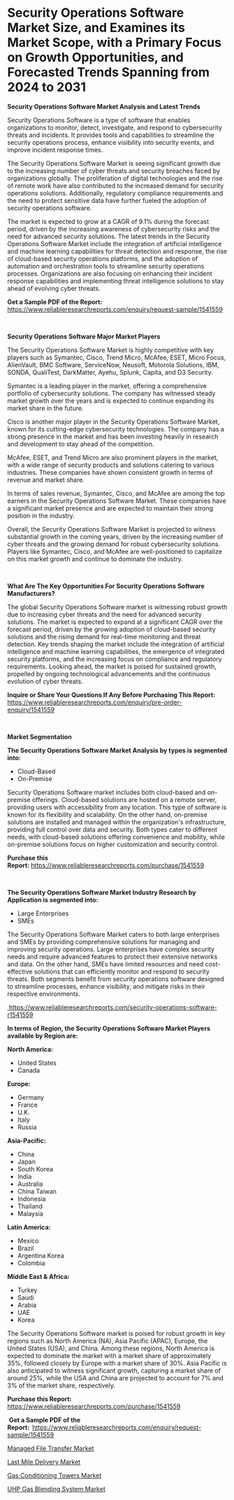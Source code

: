 <p><h1>Security Operations Software Market Size, and Examines its Market Scope, with a Primary Focus on Growth Opportunities, and Forecasted Trends Spanning from 2024 to 2031</h1></p><p><strong>Security Operations Software Market Analysis and Latest Trends</strong></p>
<p><p>Security Operations Software is a type of software that enables organizations to monitor, detect, investigate, and respond to cybersecurity threats and incidents. It provides tools and capabilities to streamline the security operations process, enhance visibility into security events, and improve incident response times.</p><p>The Security Operations Software Market is seeing significant growth due to the increasing number of cyber threats and security breaches faced by organizations globally. The proliferation of digital technologies and the rise of remote work have also contributed to the increased demand for security operations solutions. Additionally, regulatory compliance requirements and the need to protect sensitive data have further fueled the adoption of security operations software.</p><p>The market is expected to grow at a CAGR of 9.1% during the forecast period, driven by the increasing awareness of cybersecurity risks and the need for advanced security solutions. The latest trends in the Security Operations Software Market include the integration of artificial intelligence and machine learning capabilities for threat detection and response, the rise of cloud-based security operations platforms, and the adoption of automation and orchestration tools to streamline security operations processes. Organizations are also focusing on enhancing their incident response capabilities and implementing threat intelligence solutions to stay ahead of evolving cyber threats.</p></p>
<p><strong>Get a Sample PDF of the Report:&nbsp;</strong> <a href="https://www.reliableresearchreports.com/enquiry/request-sample/1541559">https://www.reliableresearchreports.com/enquiry/request-sample/1541559</a></p>
<p>&nbsp;</p>
<p><strong>Security Operations Software Major Market Players</strong></p>
<p><p>The Security Operations Software Market is highly competitive with key players such as Symantec, Cisco, Trend Micro, McAfee, ESET, Micro Focus, AlienVault, BMC Software, ServiceNow, Neusoft, Motorola Solutions, IBM, SONDA, QualiTest, DarkMatter, Ayehu, Splunk, Capita, and D3 Security. </p><p>Symantec is a leading player in the market, offering a comprehensive portfolio of cybersecurity solutions. The company has witnessed steady market growth over the years and is expected to continue expanding its market share in the future.</p><p>Cisco is another major player in the Security Operations Software Market, known for its cutting-edge cybersecurity technologies. The company has a strong presence in the market and has been investing heavily in research and development to stay ahead of the competition.</p><p>McAfee, ESET, and Trend Micro are also prominent players in the market, with a wide range of security products and solutions catering to various industries. These companies have shown consistent growth in terms of revenue and market share.</p><p>In terms of sales revenue, Symantec, Cisco, and McAfee are among the top earners in the Security Operations Software Market. These companies have a significant market presence and are expected to maintain their strong position in the industry.</p><p>Overall, the Security Operations Software Market is projected to witness substantial growth in the coming years, driven by the increasing number of cyber threats and the growing demand for robust cybersecurity solutions. Players like Symantec, Cisco, and McAfee are well-positioned to capitalize on this market growth and continue to dominate the industry.</p></p>
<p>&nbsp;</p>
<p><strong>What Are The Key Opportunities For Security Operations Software Manufacturers?</strong></p>
<p><p>The global Security Operations Software market is witnessing robust growth due to increasing cyber threats and the need for advanced security solutions. The market is expected to expand at a significant CAGR over the forecast period, driven by the growing adoption of cloud-based security solutions and the rising demand for real-time monitoring and threat detection. Key trends shaping the market include the integration of artificial intelligence and machine learning capabilities, the emergence of integrated security platforms, and the increasing focus on compliance and regulatory requirements. Looking ahead, the market is poised for sustained growth, propelled by ongoing technological advancements and the continuous evolution of cyber threats.</p></p>
<p><strong>Inquire or Share Your Questions If Any Before Purchasing This Report:</strong> <a href="https://www.reliableresearchreports.com/enquiry/pre-order-enquiry/1541559">https://www.reliableresearchreports.com/enquiry/pre-order-enquiry/1541559</a></p>
<p>&nbsp;</p>
<p><strong>Market Segmentation</strong></p>
<p><strong>The Security Operations Software Market Analysis by types is segmented into:</strong></p>
<p><ul><li>Cloud-Based</li><li>On-Premise</li></ul></p>
<p><p>Security Operations Software market includes both cloud-based and on-premise offerings. Cloud-based solutions are hosted on a remote server, providing users with accessibility from any location. This type of software is known for its flexibility and scalability. On the other hand, on-premise solutions are installed and managed within the organization's infrastructure, providing full control over data and security. Both types cater to different needs, with cloud-based solutions offering convenience and mobility, while on-premise solutions focus on higher customization and security control.</p></p>
<p><strong>Purchase this Report:&nbsp;</strong><a href="https://www.reliableresearchreports.com/purchase/1541559">https://www.reliableresearchreports.com/purchase/1541559</a></p>
<p>&nbsp;</p>
<p><strong>The Security Operations Software Market Industry Research by Application is segmented into:</strong></p>
<p><ul><li>Large Enterprises</li><li>SMEs</li></ul></p>
<p><p>The Security Operations Software Market caters to both large enterprises and SMEs by providing comprehensive solutions for managing and improving security operations. Large enterprises have complex security needs and require advanced features to protect their extensive networks and data. On the other hand, SMEs have limited resources and need cost-effective solutions that can efficiently monitor and respond to security threats. Both segments benefit from security operations software designed to streamline processes, enhance visibility, and mitigate risks in their respective environments.</p></p>
<p><a href="https://www.reliableresearchreports.com/security-operations-software-r1541559">&nbsp;https://www.reliableresearchreports.com/security-operations-software-r1541559</a></p>
<p><strong>In terms of Region, the Security Operations Software Market Players available by Region are:</strong></p>
<p>
    <p> <strong> North America: </strong>
        <ul>
            <li>United States</li>
            <li>Canada</li>
        </ul>
        </p> 
    <p> <strong> Europe: </strong>
        <ul>
            <li>Germany</li>
            <li>France</li>
            <li>U.K.</li>
            <li>Italy</li>
            <li>Russia</li>
        </ul>
        </p> 
    <p> <strong> Asia-Pacific: </strong>
        <ul>
            <li>China</li>
            <li>Japan</li>
            <li>South Korea</li>
            <li>India</li>
            <li>Australia</li>
            <li>China Taiwan</li>
            <li>Indonesia</li>
            <li>Thailand</li>
            <li>Malaysia</li>
        </ul>
        </p> 
    <p> <strong> Latin America: </strong>
        <ul>
            <li>Mexico</li>
            <li>Brazil</li>
            <li>Argentina Korea</li>
            <li>Colombia</li>
        </ul>
        </p> 
    <p> <strong> Middle East & Africa: </strong>
        <ul>
            <li>Turkey</li>
            <li>Saudi</li>
            <li>Arabia</li>
            <li>UAE</li>
            <li>Korea</li>
        </ul>
    </p>
    </p>
<p><p>The Security Operations Software market is poised for robust growth in key regions such as North America (NA), Asia Pacific (APAC), Europe, the United States (USA), and China. Among these regions, North America is expected to dominate the market with a market share of approximately 35%, followed closely by Europe with a market share of 30%. Asia Pacific is also anticipated to witness significant growth, capturing a market share of around 25%, while the USA and China are projected to account for 7% and 3% of the market share, respectively.</p></p>
<p><strong>Purchase this Report: </strong><a href="https://www.reliableresearchreports.com/purchase/1541559">https://www.reliableresearchreports.com/purchase/1541559</a></p>
<p>&nbsp;<strong>Get a Sample PDF of the Report:&nbsp;&nbsp;</strong><a href="https://www.reliableresearchreports.com/enquiry/request-sample/1541559">https://www.reliableresearchreports.com/enquiry/request-sample/1541559</a></p>
<p><strong></strong></p>
<p><p><a href="https://github.com/graysonwolfe1913/Market-Research-Report-List-1/blob/main/managed-file-transfer-market.md">Managed File Transfer Market</a></p><p><a href="https://github.com/lnamivez37/Market-Research-Report-List-1/blob/main/last-mile-delivery-market.md">Last Mile Delivery Market</a></p><p><a href="https://www.linkedin.com/pulse/gas-conditioning-towers-market-size-share-analysis-growth-cow4f">Gas Conditioning Towers Market</a></p><p><a href="https://www.linkedin.com/pulse/uhp-gas-blending-system-market-share-analysis-growth-trends-tlrwc">UHP Gas Blending System Market</a></p></p>